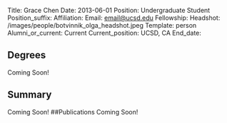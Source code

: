 Title: Grace Chen
Date: 2013-06-01
Position: Undergraduate Student
Position_suffix: 
Affiliation:
Email: email@ucsd.edu
Fellowship:
Headshot: /images/people/botvinnik_olga_headshot.jpeg
Template: person
Alumni_or_current: Current
Current_position: UCSD, CA
End_date: 
<!-- Status: draft -->

## Degrees
Coming Soon!
## Summary
Coming Soon!
##Publications
Coming Soon!